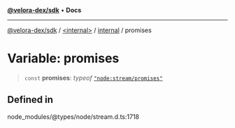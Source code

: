[**@velora-dex/sdk**](../../../../README.md) • **Docs**

***

[@velora-dex/sdk](../../../../globals.md) / [\<internal\>](../../../README.md) / [internal](../README.md) / promises

# Variable: promises

> `const` **promises**: *typeof* [`"node:stream/promises"`](../../node:stream_promises/README.md)

## Defined in

node\_modules/@types/node/stream.d.ts:1718
